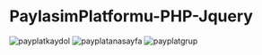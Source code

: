 # PaylasimPlatformu-PHP-Jquery
![payplatkaydol](https://github.com/Vol4tile/PaylasimPlatformu-PHP-Jquery/assets/104697209/f20fc257-3d2f-40f0-b5b1-d1075c303d56)
![payplatanasayfa](https://github.com/Vol4tile/PaylasimPlatformu-PHP-Jquery/assets/104697209/f3de5e29-9324-4aef-b7b1-3bfb14d5dfe7)
![payplatgrup](https://github.com/Vol4tile/PaylasimPlatformu-PHP-Jquery/assets/104697209/f4421b3d-335a-45de-b1fa-7ef4b6cde5f2)


